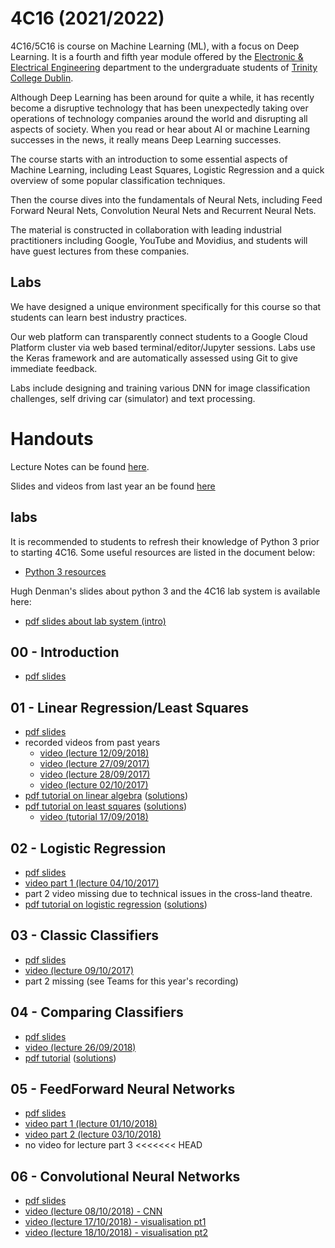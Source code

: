 # 4C16 (2021/2022)

4C16/5C16 is course on Machine Learning (ML), with a focus on
Deep Learning. It is a fourth and fifth year module offered by the [Electronic &
Electrical Engineering](https://www.tcd.ie/eleceng/) department to the
undergraduate students of [Trinity College Dublin](https://www.tcd.ie).

Although Deep Learning has been around for quite a while, it has recently become
a disruptive technology that has been unexpectedly taking over operations of
technology companies around the world and disrupting all aspects of
society. When you read or hear about AI or machine Learning successes in the
news, it really means Deep Learning successes.

The course starts with an introduction to some essential aspects of Machine
Learning, including Least Squares, Logistic Regression and a quick overview of
some popular classification techniques.

Then the course dives into the fundamentals of Neural Nets, including
Feed Forward Neural Nets, Convolution Neural Nets and Recurrent Neural
Nets.

The material is constructed in collaboration with leading industrial
practitioners including Google, YouTube and Movidius, and students will have
guest lectures from these companies.


## Labs

We have designed a unique environment specifically for this course so
that students can learn best industry practices.

Our web platform can transparently connect students to a Google Cloud
Platform cluster via web based terminal/editor/Jupyter sessions. Labs
use the Keras framework and are automatically assessed using Git to
give immediate feedback.

Labs include designing and training various DNN for image
classification challenges, self driving car (simulator) and text
processing.

# Handouts 

Lecture Notes can be found [here](https://frcs.github.io/4C16-LectureNotes).

Slides and videos from last year an be found [here](https://frcs.github.io/4C16)

## labs

It is recommended to students to refresh their knowledge of Python 3
prior to starting 4C16. Some useful resources are listed in the
document below:

* [Python 3 resources ](/handouts/PreparationPython3.pdf)

Hugh Denman's slides about python 3 and the 4C16 lab system is
available here:

* [pdf slides about lab system (intro)](/handouts/python_lab.no_notes.pdf)

## 00 - Introduction

* [pdf slides](/handouts/handout-00-intro.pdf)

## 01 - Linear Regression/Least Squares

* [pdf slides](/handouts/handout-01-linear-regression.pdf)
* recorded videos from past years 
   - [video (lecture 12/09/2018)](https://youtu.be/BKVqOmpYjas)
   - [video (lecture 27/09/2017)](https://youtu.be/pl7uguLTMyA)
   - [video (lecture 28/09/2017)](https://youtu.be/j-sxXyye3JE)
   - [video (lecture 02/10/2017)](https://youtu.be/rHXUc0PCvU0)
* [pdf tutorial on linear algebra](/handouts/tutorial-00-linear-algebra.pdf) ([solutions](/handouts/tutorial-00-linear-algebra-solutions.pdf))
* [pdf tutorial on least squares](/handouts/tutorial-01-linear-regression.pdf) ([solutions](/handouts/tutorial-01-linear-regression-solutions.pdf))
   - [video (tutorial 17/09/2018)](https://youtu.be/VvPtJyy8v2I)


## 02 - Logistic Regression

* [pdf slides](/handouts/handout-02-logistic-regression.pdf)
* [video part 1 (lecture 04/10/2017)](https://youtu.be/Ab-IqBhbCJc)
* part 2 video missing due to technical issues in the cross-land theatre.
* [pdf tutorial on logistic regression](/handouts/tutorial-02-logistic-regression.pdf) ([solutions](/handouts/tutorial-02-logistic-regression-solutions.pdf))


## 03 - Classic Classifiers

* [pdf slides](/handouts/handout-03-classic-classifiers.pdf)
* [video (lecture 09/10/2017)](https://youtu.be/Liv6XrvM5A4)
* part 2 missing (see Teams for this year's recording)


## 04 - Comparing Classifiers

* [pdf slides](/handouts/handout-04-evaluating-classifier-performance.pdf)
* [video (lecture 26/09/2018)](https://youtu.be/mH35PPUSmVE)
* [pdf tutorial](/handouts/tutorial-04-classifiers-evaluation.pdf) ([solutions](/handouts/tutorial-04-classifiers-evaluation-solutions.pdf))

## 05 - FeedForward Neural Networks

* [pdf slides](/handouts/handout-05-deep-feedforward-networks.pdf)
* [video part 1 (lecture 01/10/2018)](https://youtu.be/mzhRzlhrZf4)
* [video part 2 (lecture 03/10/2018)](https://youtu.be/MtR7Te39DMw)
* no video for lecture part 3
<<<<<<< HEAD


## 06 - Convolutional Neural Networks
* [pdf slides](/handouts/handout-06-convolutional-neural-networks.pdf)
* [video (lecture 08/10/2018) - CNN](https://youtu.be/nbcpeb6mpfk)
* [video (lecture 17/10/2018) - visualisation pt1](https://youtu.be/UGEeAKUyQXY)
* [video (lecture 18/10/2018) - visualisation pt2](https://youtu.be/zfipnfjZoLo)
